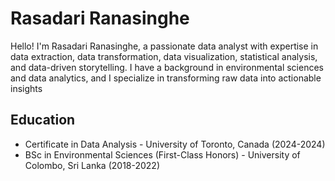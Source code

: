 # Rasadari Ranasinghe

Hello! I'm Rasadari Ranasinghe, a passionate data analyst with expertise in data extraction, data transformation, data visualization, statistical analysis, and data-driven storytelling. I have a background in environmental sciences and data analytics, and I specialize in transforming raw data into actionable insights

## Education
- Certificate in Data Analysis - University of Toronto, Canada (2024-2024)
- BSc in Environmental Sciences (First-Class Honors) - University of Colombo, Sri
                    Lanka (2018-2022)